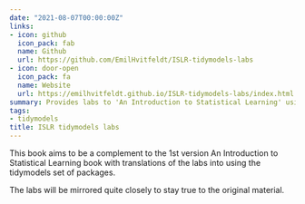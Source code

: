 ```yaml
---
date: "2021-08-07T00:00:00Z"
links:
- icon: github
  icon_pack: fab
  name: Github
  url: https://github.com/EmilHvitfeldt/ISLR-tidymodels-labs
- icon: door-open
  icon_pack: fa
  name: Website
  url: https://emilhvitfeldt.github.io/ISLR-tidymodels-labs/index.html
summary: Provides labs to 'An Introduction to Statistical Learning' using tidymodels
tags:
- tidymodels
title: ISLR tidymodels labs
---
```


This book aims to be a complement to the 1st version An Introduction to Statistical Learning book with translations of the labs into using the tidymodels set of packages.

The labs will be mirrored quite closely to stay true to the original material.
